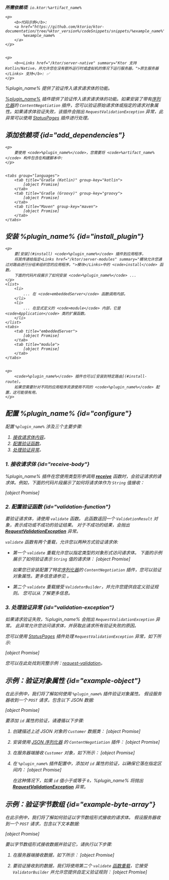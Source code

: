 [//]: # (title: 请求验证)

<show-structure for="chapter" depth="2"/>
<primary-label ref="server-plugin"/>

<var name="plugin_name" value="RequestValidation"/>
<var name="package_name" value="io.ktor.server.plugins.requestvalidation"/>
<var name="artifact_name" value="ktor-server-request-validation"/>

<tldr>
<p>
<b>所需依赖项</b>: <code>io.ktor:%artifact_name%</code>
</p>
<var name="example_name" value="request-validation"/>

    <p>
        <b>代码示例</b>:
        <a href="https://github.com/ktorio/ktor-documentation/tree/%ktor_version%/codeSnippets/snippets/%example_name%">
            %example_name%
        </a>
    </p>
    

    <p>
        <b><Links href="/ktor/server-native" summary="Ktor 支持 Kotlin/Native，并允许您在没有额外运行时或虚拟机的情况下运行服务器。">原生服务器</Links> 支持</b>: ✅
    </p>
    
</tldr>

<link-summary>
%plugin_name% 提供了验证传入请求请求体的功能。
</link-summary>

[%plugin_name%](https://api.ktor.io/ktor-server/ktor-server-plugins/ktor-server-request-validation/io.ktor.server.plugins.requestvalidation/-request-validation.html) 插件提供了验证传入请求请求体的功能。如果安装了带有[序列化器](server-serialization.md#configure_serializer)的 `ContentNegotiation` 插件，您可以验证原始请求体或指定的请求对象属性。如果请求体验证失败，该插件会抛出 `RequestValidationException` 异常，此异常可以使用 [StatusPages](server-status-pages.md) 插件进行处理。

## 添加依赖项 {id="add_dependencies"}

    <p>
        要使用 <code>%plugin_name%</code>，您需要将 <code>%artifact_name%</code> 构件包含在构建脚本中:
    </p>
    

    <tabs group="languages">
        <tab title="Gradle (Kotlin)" group-key="kotlin">
            [object Promise]
        </tab>
        <tab title="Gradle (Groovy)" group-key="groovy">
            [object Promise]
        </tab>
        <tab title="Maven" group-key="maven">
            [object Promise]
        </tab>
    </tabs>
    

## 安装 %plugin_name% {id="install_plugin"}

    <p>
        要[安装](#install) <code>%plugin_name%</code> 插件到应用程序，
        将其传递给指定<Links href="/ktor/server-modules" summary="模块允许您通过对路由进行分组来组织您的应用程序。">模块</Links>中的 <code>install</code> 函数。
        下面的代码片段展示了如何安装 <code>%plugin_name%</code> ...
    </p>
    <list>
        <li>
            ... 在 <code>embeddedServer</code> 函数调用内部。
        </li>
        <li>
            ... 在显式定义的 <code>module</code> 内部，它是 <code>Application</code> 类的扩展函数。
        </li>
    </list>
    <tabs>
        <tab title="embeddedServer">
            [object Promise]
        </tab>
        <tab title="module">
            [object Promise]
        </tab>
    </tabs>
    

    <p>
        <code>%plugin_name%</code> 插件也可以[安装到特定路由](#install-route)。
        如果您需要针对不同的应用程序资源使用不同的 <code>%plugin_name%</code> 配置，这可能很有用。
    </p>
    

## 配置 %plugin_name% {id="configure"}

配置 `%plugin_name%` 涉及三个主要步骤:

1. [接收请求体内容](#receive-body)。
2. [配置验证函数](#validation-function)。
3. [处理验证异常](#validation-exception)。

### 1. 接收请求体 {id="receive-body"}

%plugin_name% 插件在您使用类型形参调用 **[receive](server-requests.md#body_contents)** 函数时，会验证请求的请求体。例如，下面的代码片段展示了如何将请求体作为 `String` 值接收：

[object Promise]

### 2. 配置验证函数 {id="validation-function"}

要验证请求体，请使用 `validate` 函数。
此函数返回一个 `ValidationResult` 对象，表示成功或不成功的验证结果。
对于不成功的结果，会抛出 **[RequestValidationException](#validation-exception)** 异常。

`validate` 函数有两个重载，允许您以两种方式验证请求体:

- 第一个 `validate` 重载允许您以指定类型的对象形式访问请求体。
   下面的示例展示了如何验证表示 `String` 值的请求体：
   [object Promise]

   如果您已安装配置了特定[序列化器](server-serialization.md#configure_serializer)的 `ContentNegotiation` 插件，您可以验证对象属性。更多信息请参见 [](#example-object)。

- 第二个 `validate` 重载接受 `ValidatorBuilder`，并允许您提供自定义验证规则。
   您可以从 [](#example-byte-array) 了解更多信息。

### 3. 处理验证异常 {id="validation-exception"}

如果请求验证失败，%plugin_name% 会抛出 `RequestValidationException` 异常。
此异常允许您访问请求体，并获取此请求所有验证失败的原因。

您可以使用 [StatusPages](server-status-pages.md) 插件处理 `RequestValidationException` 异常，如下所示:

[object Promise]

您可以在此处找到完整示例：[request-validation](https://github.com/ktorio/ktor-documentation/tree/%ktor_version%/codeSnippets/snippets/request-validation)。

## 示例：验证对象属性 {id="example-object"}

在此示例中，我们将了解如何使用 `%plugin_name%` 插件验证对象属性。
假设服务器收到一个 `POST` 请求，包含以下 JSON 数据:

[object Promise]

要添加 `id` 属性的验证，请遵循以下步骤:

1. 创建描述上述 JSON 对象的 `Customer` 数据类：
   [object Promise]

2. 安装使用 [JSON 序列化器](server-serialization.md#register_json) 的 `ContentNegotiation` 插件：
   [object Promise]

3. 在服务器端接收 `Customer` 对象，如下所示：
   [object Promise]
4. 在 `%plugin_name%` 插件配置中，添加对 `id` 属性的验证，以确保它落在指定区间内：
   [object Promise]
   
   在这种情况下，如果 `id` 值小于或等于 `0`，%plugin_name% 将抛出 **[RequestValidationException](#validation-exception)** 异常。

## 示例：验证字节数组 {id="example-byte-array"}

在此示例中，我们将了解如何验证以字节数组形式接收的请求体。
假设服务器收到一个 `POST` 请求，包含以下文本数据:

[object Promise]

要以字节数组形式接收数据并验证它，请执行以下步骤:

1. 在服务器端接收数据，如下所示：
   [object Promise]
2. 要验证接收到的数据，我们将使用第二个 `validate` [函数重载](#validation-function)，它接受 `ValidatorBuilder` 并允许您提供自定义验证规则：
   [object Promise]

    ```